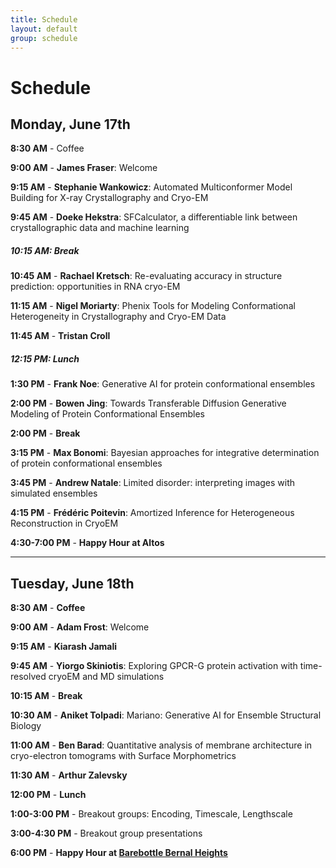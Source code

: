 ```yaml
---
title: Schedule  
layout: default  
group: schedule  
---
```


# Schedule

## Monday, June 17th

**8:30 AM** - Coffee

**9:00 AM** - **James Fraser**: Welcome

**9:15 AM** - **Stephanie Wankowicz**: Automated Multiconformer Model Building for X-ray Crystallography and Cryo-EM

**9:45 AM** - **Doeke Hekstra**: SFCalculator, a differentiable link between crystallographic data and machine learning

##### 10:15 AM: Break

**10:45 AM** - **Rachael Kretsch**: Re-evaluating accuracy in structure prediction: opportunities in RNA cryo-EM

**11:15 AM** - **Nigel Moriarty**: Phenix Tools for Modeling Conformational Heterogeneity in Crystallography and Cryo-EM Data

**11:45 AM** - **Tristan Croll**

##### 12:15 PM: Lunch

**1:30 PM** - **Frank Noe**: Generative AI for protein conformational ensembles

**2:00 PM** - **Bowen Jing**: Towards Transferable Diffusion Generative Modeling of Protein Conformational Ensembles

**2:00 PM** - **Break**

**3:15 PM** - **Max Bonomi**: Bayesian approaches for integrative determination of protein conformational ensembles

**3:45 PM** - **Andrew Natale**: Limited disorder: interpreting images with simulated ensembles

**4:15 PM** - **Frédéric Poitevin**: Amortized Inference for Heterogeneous Reconstruction in CryoEM

**4:30-7:00 PM** - **Happy Hour at Altos**

---

## Tuesday, June 18th

**8:30 AM** - **Coffee**

**9:00 AM** - **Adam Frost**: Welcome

**9:15 AM** - **Kiarash Jamali**

**9:45 AM** - **Yiorgo Skiniotis**: Exploring GPCR-G protein activation with time-resolved cryoEM and MD simulations

**10:15 AM** - **Break**

**10:30 AM** - **Aniket Tolpadi**: Mariano: Generative AI for Ensemble Structural Biology

**11:00 AM** - **Ben Barad**: Quantitative analysis of membrane architecture in cryo-electron tomograms with Surface Morphometrics

**11:30 AM** - **Arthur Zalevsky**

**12:00 PM** - **Lunch**

**1:00-3:00 PM** - Breakout groups: Encoding, Timescale, Lengthscale

**3:00-4:30 PM** - Breakout group presentations

**6:00 PM** - **Happy Hour at [Barebottle Bernal Heights](https://www.barebottle.com/bernal-heights-brewery-taproom)**

